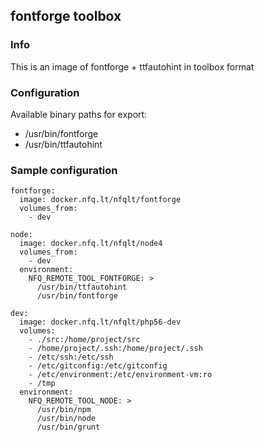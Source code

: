 ## fontforge toolbox

### Info
This is an image of fontforge + ttfautohint  in toolbox format

### Configuration
Available binary paths for export:

- /usr/bin/fontforge
- /usr/bin/ttfautohint


### Sample configuration
```
fontforge:
  image: docker.nfq.lt/nfqlt/fontforge
  volumes_from:
    - dev

node:
  image: docker.nfq.lt/nfqlt/node4
  volumes_from:
    - dev
  environment:
    NFQ_REMOTE_TOOL_FONTFORGE: >
      /usr/bin/ttfautohint
      /usr/bin/fontforge

dev:
  image: docker.nfq.lt/nfqlt/php56-dev
  volumes:
    - ./src:/home/project/src
    - /home/project/.ssh:/home/project/.ssh
    - /etc/ssh:/etc/ssh
    - /etc/gitconfig:/etc/gitconfig
    - /etc/environment:/etc/environment-vm:ro
    - /tmp
  environment:
    NFQ_REMOTE_TOOL_NODE: >
      /usr/bin/npm
      /usr/bin/node
      /usr/bin/grunt
```


